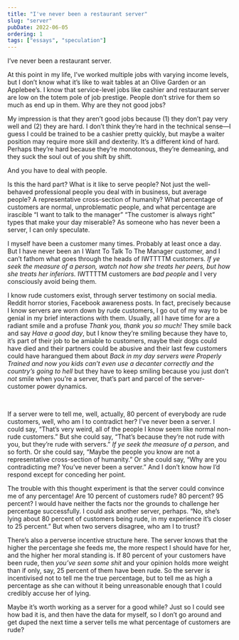 ```yaml
---
title: "I've never been a restaurant server"
slug: "server"
pubDate: 2022-06-05
ordering: 1
tags: ["essays", "speculation"]
---
```


<span class="small-caps">I’ve never been a restaurant server</span>.

At this point in my life, I’ve worked multiple jobs with varying income levels, but I don’t know what it’s like to wait tables at an Olive Garden or an Applebee’s. I know that service-level jobs like cashier and restaurant server are low on the totem pole of job prestige. People don’t strive for them so much as end up in them. Why are they not good jobs?

My impression is that they aren’t good jobs because (1) they don’t pay very well and (2) they are hard. I don’t think they’re hard in the technical sense—I guess I could be trained to be a cashier pretty quickly, but maybe a waiter position may require more skill and dexterity. It’s a different kind of hard. Perhaps they’re hard because they’re monotonous, they’re demeaning, and they suck the soul out of you shift by shift.

And you have to deal with people.

Is this the hard part? What is it like to serve people? Not just the well-behaved professional people you deal with in business, but average people? A representative cross-section of humanity? What percentage of customers are normal, unproblematic people, and what percentage are irascible “I want to talk to the manager” “The customer is always right” types that make your day miserable? As someone who has never been a server, I can only speculate.

I myself have been a customer many times. Probably at least once a day. But I have never been an I Want To Talk To The Manager customer, and I can’t fathom what goes through the heads of IWTTTTM customers. _If ye seek the measure of a person, watch not how she treats her peers, but how she treats her inferiors._ IWTTTTM customers are _bad people_ and I very consciously avoid being them. 

I know rude customers exist, through server testimony on social media. Reddit horror stories, Facebook awareness posts. In fact, precisely because I know servers are worn down by rude customers, I go out of my way to be genial in my brief interactions with them. Usually, all I have time for are a radiant smile and a profuse _Thank you, thank you so much!_ They smile back and say _Have a good day_, but I know they’re smiling because they have to, it’s part of their job to be amiable to customers, maybe their dogs could have died and their partners could be abusive and their last few customers could have harangued them about _Back in my day servers were Properly Trained and now you kids can’t even use a decanter correctly and the country’s going to hell_ but they have to keep smiling because you just don’t _not_ smile when you’re a server, that’s part and parcel of the server-customer power dynamics.

<br />

If a server were to tell me, well, actually, 80 percent of everybody are rude customers, well, who am I to contradict her? I’ve never been a server. I could say, “That’s very weird, all of the people I know seem like normal non-rude customers.” But she could say, “That’s because they’re not rude with you, but they’re rude with servers.” _If ye seek the measure of a person_, and so forth. Or she could say, “Maybe the people you know are not a representative cross-section of humanity.” Or she could say, “Why are you contradicting me? You’ve never been a server.” And I don’t know how I’d respond except for conceding her point.

The trouble with this thought experiment is that the server could convince me of any percentage! Are 10 percent of customers rude? 80 percent? 95 percent? I would have neither the facts nor the grounds to challenge her percentage successfully. I could ask another server, perhaps. “No, she’s lying about 80 percent of customers being rude, in my experience it’s closer to 25 percent.” But when two servers disagree, who am I to trust?

There’s also a perverse incentive structure here. The server knows that the higher the percentage she feeds me, the more respect I should have for her, and the higher her moral standing is. If 80 percent of your customers have been rude, then _you’ve seen some shit_ and your opinion holds more weight than if only, say, 25 percent of them have been rude. So the server is incentivised not to tell me the true percentage, but to tell me as high a percentage as she can without it being unreasonable enough that I could credibly accuse her of lying.

Maybe it’s worth working as a server for a good while? Just so I could see how bad it is, and then have the data for myself, so I don’t go around and get duped the next time a server tells me what percentage of customers are rude?